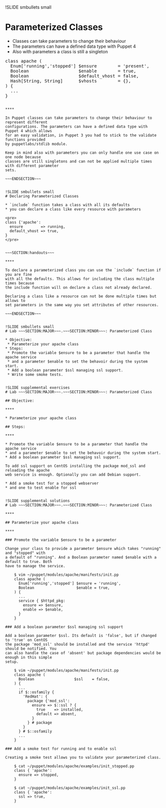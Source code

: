 !SLIDE smbullets small
# Parameterized Classes

* Classes can take parameters to change their behaviour
* The parameters can have a defined data type with Puppet 4
* Also with parameters a class is still a singleton

<pre>
class apache (
  Enum['running','stopped'] $ensure        = 'present',
  Boolean                   $enable        = true,
  Boolean                   $default_vhost = false,
  Hash[String, String]      $vhosts        = {},
) {
  ...
}
</pre>

~~~SECTION:handouts~~~

****

In Puppet classes can take parameters to change their behaviour to represent different
configurations. The parameters can have a defined data type with Puppet 4 which allows
for an easy validation, in Puppet 3 you had to stick to the validate functions provided
by puppetlabs/stdlib module.

Keep in mind also with parameters you can only handle one use case on one node because
classes are still singletons and can not be applied multiple times with different parameter
sets.

~~~ENDSECTION~~~


!SLIDE smbullets small
# Declaring Parameterized Classes

* `include` function takes a class with all its defaults
* you can declare a class like every resource with parameters

<pre>
class {'apache':
  ensure        => running,
  default_vhost => true,
}
</pre>


~~~SECTION:handouts~~~

****

To declare a parameterized class you can use the `include` function if you are fine
with all the defaults. This allows for including the class multiple times because
the include function will on declare a class not already declared.

Declaring a class like a resource can not be done multiple times but allows to
set parameters in the same way you set attributes of other resources.

~~~ENDSECTION~~~


!SLIDE smbullets small
# Lab ~~~SECTION:MAJOR~~~.~~~SECTION:MINOR~~~: Parameterized Class

* Objective:
 * Parameterize your apache class
* Steps:
 * Promote the variable $ensure to be a parameter that handle the apache service
 * and a parameter $enable to set the behavoir during the system start.
 * Add a boolean parameter $ssl managing ssl support.
 * Write some smoke tests.


!SLIDE supplemental exercises
# Lab ~~~SECTION:MAJOR~~~.~~~SECTION:MINOR~~~: Parameterized Class

## Objective:

****

* Parameterize your apache class

## Steps:

****

* Promote the variable $ensure to be a parameter that handle the apache service
* and a parameter $enable to set the behavoir during the system start.
* Add a boolean parameter $ssl managing ssl support.

To add ssl support on CentOS installing the package mod_ssl and reloading the apache
web service is enough. Optionally you can add Debian support.

* Add a smoke test for a stopped webserver
* and one to test enable for ssl


!SLIDE supplemental solutions
# Lab ~~~SECTION:MAJOR~~~.~~~SECTION:MINOR~~~: Parameterized Class

****

## Parameterize your apache class

****

### Promote the variable $ensure to be a parameter

Change your class to provide a parameter $ensure which takes "running" and "stopped" with
a default of "running". And a Boolean parameter named $enable with a default to true. Both
have to manage the service.

    $ vim ~/puppet/modules/apache/manifests/init.pp
    class apache (
      Enum['running','stopped'] $ensure = 'running',
      Boolean                   $enable = true,
    ) {
      ...
      service { $httpd_pkg:
        ensure => $ensure,
        enable => $enable,
      }
    }

### Add a boolean parameter $ssl managing ssl support

Add a boolean parameter $ssl. Its default is 'false', but if changed to 'true' on CentOS
the package 'mod_ssl' should be installed and the service 'httpd' should be notified. You
can also handle the case of 'absent' but package dependencies would be enough in this simple
setup.

    $ vim ~/puppet/modules/apache/manifests/init.pp
    class apache (
      Boolean                  $ssl    = false,
    ) {
      ...
      if $::osfamily {
        'RedHat': {
          package {'mod_ssl':
            ensure => $::ssl ? {
              true    => installed,
              default => absent,
            }
          } # package
        }
      } # $::osfamily
      ...
    }

### Add a smoke test for running and to enable ssl

Creating a smoke test allows you to validate your parameterized class.

    $ cat ~/puppet/modules/apache/examples/init_stopped.pp 
    class { 'apache':
      ensure => stopped,
    }
    
    $ cat ~/puppet/modules/apache/examples/init_ssl.pp 
    class { 'apache':
      ssl => true,
    }
